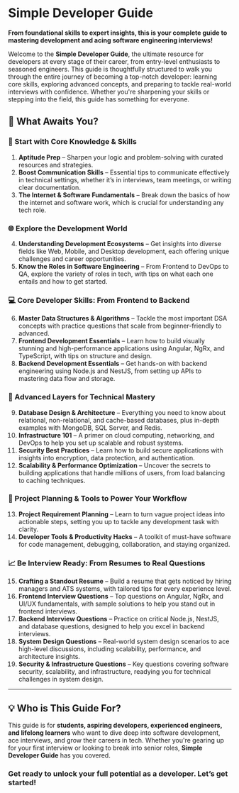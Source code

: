 # Simple Developer Guide

**From foundational skills to expert insights, this is your complete guide to mastering development and acing software engineering interviews!**

Welcome to the **Simple Developer Guide**, the ultimate resource for developers at every stage of their career, from entry-level enthusiasts to seasoned engineers. This guide is thoughtfully structured to walk you through the entire journey of becoming a top-notch developer: learning core skills, exploring advanced concepts, and preparing to tackle real-world interviews with confidence. Whether you're sharpening your skills or stepping into the field, this guide has something for everyone.

## 🌟 What Awaits You?

### 🚀 Start with Core Knowledge & Skills

1. **Aptitude Prep** – Sharpen your logic and problem-solving with curated resources and strategies.
2. **Boost Communication Skills** – Essential tips to communicate effectively in technical settings, whether it’s in interviews, team meetings, or writing clear documentation.
3. **The Internet & Software Fundamentals** – Break down the basics of how the internet and software work, which is crucial for understanding any tech role.

### 🌐 Explore the Development World

4. **Understanding Development Ecosystems** – Get insights into diverse fields like Web, Mobile, and Desktop development, each offering unique challenges and career opportunities.
5. **Know the Roles in Software Engineering** – From Frontend to DevOps to QA, explore the variety of roles in tech, with tips on what each one entails and how to get started.

### 💻 Core Developer Skills: From Frontend to Backend

6. **Master Data Structures & Algorithms** – Tackle the most important DSA concepts with practice questions that scale from beginner-friendly to advanced.
7. **Frontend Development Essentials** – Learn how to build visually stunning and high-performance applications using Angular, NgRx, and TypeScript, with tips on structure and design.
8. **Backend Development Essentials** – Get hands-on with backend engineering using Node.js and NestJS, from setting up APIs to mastering data flow and storage.

### 🧠 Advanced Layers for Technical Mastery

9. **Database Design & Architecture** – Everything you need to know about relational, non-relational, and cache-based databases, plus in-depth examples with MongoDB, SQL Server, and Redis.
10. **Infrastructure 101** – A primer on cloud computing, networking, and DevOps to help you set up scalable and robust systems.
11. **Security Best Practices** – Learn how to build secure applications with insights into encryption, data protection, and authentication.
12. **Scalability & Performance Optimization** – Uncover the secrets to building applications that handle millions of users, from load balancing to caching techniques.

### 🎯 Project Planning & Tools to Power Your Workflow

13. **Project Requirement Planning** – Learn to turn vague project ideas into actionable steps, setting you up to tackle any development task with clarity.
14. **Developer Tools & Productivity Hacks** – A toolkit of must-have software for code management, debugging, collaboration, and staying organized.

### 📈 Be Interview Ready: From Resumes to Real Questions

15. **Crafting a Standout Resume** – Build a resume that gets noticed by hiring managers and ATS systems, with tailored tips for every experience level.
16. **Frontend Interview Questions** – Top questions on Angular, NgRx, and UI/UX fundamentals, with sample solutions to help you stand out in frontend interviews.
17. **Backend Interview Questions** – Practice on critical Node.js, NestJS, and database questions, designed to help you excel in backend interviews.
18. **System Design Questions** – Real-world system design scenarios to ace high-level discussions, including scalability, performance, and architecture insights.
19. **Security & Infrastructure Questions** – Key questions covering software security, scalability, and infrastructure, readying you for technical challenges in system design.

---

## 💡 Who is This Guide For?

This guide is for **students, aspiring developers, experienced engineers, and lifelong learners** who want to dive deep into software development, ace interviews, and grow their careers in tech. Whether you're gearing up for your first interview or looking to break into senior roles, **Simple Developer Guide** has you covered.

### Get ready to unlock your full potential as a developer. Let’s get started!
